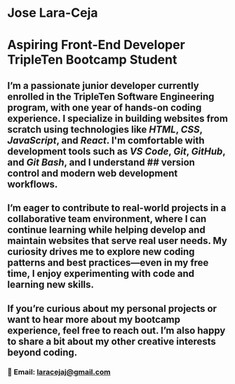 # Jose Lara-Ceja
# Aspiring Front-End Developer  TripleTen Bootcamp Student
## I’m a passionate junior developer currently enrolled in the TripleTen Software Engineering program, with one year of hands-on coding experience. I specialize in building websites from scratch using technologies like *HTML*, *CSS*, *JavaScript*, and *React*. I'm comfortable with development tools such as *VS Code*, *Git*, *GitHub*, and *Git Bash*, and I understand ## version control and modern web development workflows.
## I’m eager to contribute to real-world projects in a collaborative team environment, where I can continue learning while helping develop and maintain websites that serve real user needs. My curiosity drives me to explore new coding patterns and best practices—even in my free time, I enjoy experimenting with code and learning new skills.
## If you’re curious about my personal projects or want to hear more about my bootcamp experience, feel free to reach out. I’m also happy to share a bit about my other creative interests beyond coding.
### 📩 Email: 	<ins>laracejaj@gmail.com	</ins>

<!--
**Ceja95/Ceja95** is a ✨ _special_ ✨ repository because its `README.md` (this file) appears on your GitHub profile.

Here are some ideas to get you started:

- 🔭 I’m currently working on ...
- 🌱 I’m currently learning ...
- 👯 I’m looking to collaborate on ...
- 🤔 I’m looking for help with ...
- 💬 Ask me about ...
- 📫 How to reach me: ...
- 😄 Pronouns: ...
- ⚡ Fun fact: ...
-->
